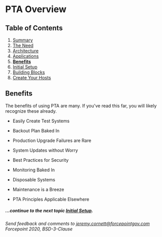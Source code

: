 # PTA Overview

## Table of Contents

1. [Summary](README.md)
1. [The Need](the_need.md)
1. [Architecture](architecture.md)
1. [Applications](applications.md)
1. __[Benefits](benefits.md)__
1. [Initial Setup](initial_setup.md)
1. [Building Blocks](building_blocks.md)
1. [Create Your Hosts](create_your_hosts.md)

## Benefits

The benefits of using PTA are many. If you've read this far, you will likely recognize these already.

* Easily Create Test Systems

* Backout Plan Baked In

* Production Upgrade Failures are Rare

* System Updates without Worry

* Best Practices for Security

* Monitoring Baked In

* Disposable Systems

* Maintenance is a Breeze

* PTA Principles Applicable Elsewhere

##### ...continue to the next topic [Initial Setup](initial_setup.md).

_Send feedback and comments to [jeremy.cornett@forcepointgov.com](mailto:jeremy.cornett@forcepointgov.com) Forcepoint 2020, BSD-3-Clause_